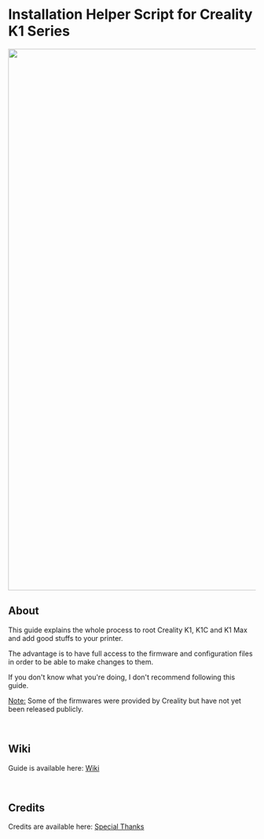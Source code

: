 # Installation Helper Script for Creality K1 Series

<img width="1102" src="https://github.com/Guilouz/Creality-K1-and-K1-Max/blob/main/images/Home/Home.png">

## About

This guide explains the whole process to root Creality K1, K1C and K1 Max and add good stuffs to your printer.

The advantage is to have full access to the firmware and configuration files in order to be able to make changes to them.

If you don't know what you're doing, I don't recommend following this guide.

<u>Note:</u> Some of the firmwares were provided by Creality but have not yet been released publicly.

<br />

## Wiki

Guide is  available here: [Wiki](https://github.com/Guilouz/Creality-K1-and-K1-Max/wiki)

<br />

## Credits

Credits are available here: [Special Thanks](https://github.com/Guilouz/Creality-K1-and-K1-Max/wiki/Special-Thanks)

<br />
